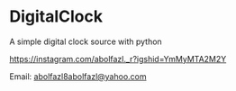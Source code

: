 # DigitalClock
A simple digital clock source with python

https://instagram.com/abolfazl._r?igshid=YmMyMTA2M2Y

Email: abolfazl8abolfazl@yahoo.com
